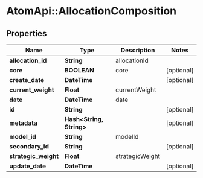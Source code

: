 # AtomApi::AllocationComposition

## Properties
Name | Type | Description | Notes
------------ | ------------- | ------------- | -------------
**allocation_id** | **String** | allocationId | 
**core** | **BOOLEAN** | core | [optional] 
**create_date** | **DateTime** |  | [optional] 
**current_weight** | **Float** | currentWeight | 
**date** | **DateTime** | date | 
**id** | **String** |  | [optional] 
**metadata** | **Hash&lt;String, String&gt;** |  | [optional] 
**model_id** | **String** | modelId | 
**secondary_id** | **String** |  | [optional] 
**strategic_weight** | **Float** | strategicWeight | 
**update_date** | **DateTime** |  | [optional] 


